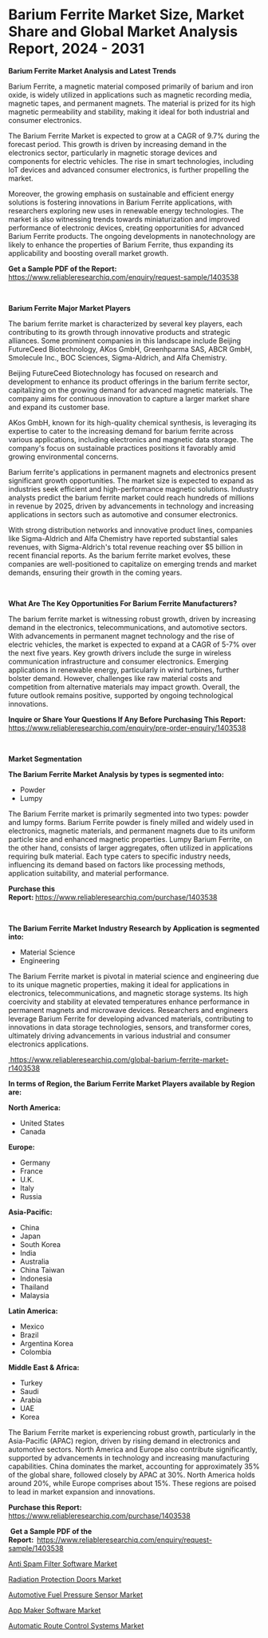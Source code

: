 <p><h1>Barium Ferrite Market Size, Market Share and Global Market Analysis Report, 2024 - 2031</h1></p><p><strong>Barium Ferrite Market Analysis and Latest Trends</strong></p>
<p><p>Barium Ferrite, a magnetic material composed primarily of barium and iron oxide, is widely utilized in applications such as magnetic recording media, magnetic tapes, and permanent magnets. The material is prized for its high magnetic permeability and stability, making it ideal for both industrial and consumer electronics.</p><p>The Barium Ferrite Market is expected to grow at a CAGR of 9.7% during the forecast period. This growth is driven by increasing demand in the electronics sector, particularly in magnetic storage devices and components for electric vehicles. The rise in smart technologies, including IoT devices and advanced consumer electronics, is further propelling the market. </p><p>Moreover, the growing emphasis on sustainable and efficient energy solutions is fostering innovations in Barium Ferrite applications, with researchers exploring new uses in renewable energy technologies. The market is also witnessing trends towards miniaturization and improved performance of electronic devices, creating opportunities for advanced Barium Ferrite products. The ongoing developments in nanotechnology are likely to enhance the properties of Barium Ferrite, thus expanding its applicability and boosting overall market growth.</p></p>
<p><strong>Get a Sample PDF of the Report:&nbsp;</strong> <a href="https://www.reliableresearchiq.com/enquiry/request-sample/1403538?utm_campaign=1461&utm_medium=2&utm_source=Github&utm_content=ia&utm_term=23102024&utm_id=barium-ferrite">https://www.reliableresearchiq.com/enquiry/request-sample/1403538</a></p>
<p>&nbsp;</p>
<p><strong>Barium Ferrite Major Market Players</strong></p>
<p><p>The barium ferrite market is characterized by several key players, each contributing to its growth through innovative products and strategic alliances. Some prominent companies in this landscape include Beijing FutureCeed Biotechnology, AKos GmbH, Greenhparma SAS, ABCR GmbH, Smolecule Inc., BOC Sciences, Sigma-Aldrich, and Alfa Chemistry.</p><p>Beijing FutureCeed Biotechnology has focused on research and development to enhance its product offerings in the barium ferrite sector, capitalizing on the growing demand for advanced magnetic materials. The company aims for continuous innovation to capture a larger market share and expand its customer base.</p><p>AKos GmbH, known for its high-quality chemical synthesis, is leveraging its expertise to cater to the increasing demand for barium ferrite across various applications, including electronics and magnetic data storage. The company's focus on sustainable practices positions it favorably amid growing environmental concerns.</p><p>Barium ferrite's applications in permanent magnets and electronics present significant growth opportunities. The market size is expected to expand as industries seek efficient and high-performance magnetic solutions. Industry analysts predict the barium ferrite market could reach hundreds of millions in revenue by 2025, driven by advancements in technology and increasing applications in sectors such as automotive and consumer electronics.</p><p>With strong distribution networks and innovative product lines, companies like Sigma-Aldrich and Alfa Chemistry have reported substantial sales revenues, with Sigma-Aldrich's total revenue reaching over $5 billion in recent financial reports. As the barium ferrite market evolves, these companies are well-positioned to capitalize on emerging trends and market demands, ensuring their growth in the coming years.</p></p>
<p>&nbsp;</p>
<p><strong>What Are The Key Opportunities For Barium Ferrite Manufacturers?</strong></p>
<p><p>The barium ferrite market is witnessing robust growth, driven by increasing demand in the electronics, telecommunications, and automotive sectors. With advancements in permanent magnet technology and the rise of electric vehicles, the market is expected to expand at a CAGR of 5-7% over the next five years. Key growth drivers include the surge in wireless communication infrastructure and consumer electronics. Emerging applications in renewable energy, particularly in wind turbines, further bolster demand. However, challenges like raw material costs and competition from alternative materials may impact growth. Overall, the future outlook remains positive, supported by ongoing technological innovations.</p></p>
<p><strong>Inquire or Share Your Questions If Any Before Purchasing This Report:</strong> <a href="https://www.reliableresearchiq.com/enquiry/pre-order-enquiry/1403538?utm_campaign=1461&utm_medium=2&utm_source=Github&utm_content=ia&utm_term=23102024&utm_id=barium-ferrite">https://www.reliableresearchiq.com/enquiry/pre-order-enquiry/1403538</a></p>
<p>&nbsp;</p>
<p><strong>Market Segmentation</strong></p>
<p><strong>The Barium Ferrite Market Analysis by types is segmented into:</strong></p>
<p><ul><li>Powder</li><li>Lumpy</li></ul></p>
<p><p>The Barium Ferrite market is primarily segmented into two types: powder and lumpy forms. Barium Ferrite powder is finely milled and widely used in electronics, magnetic materials, and permanent magnets due to its uniform particle size and enhanced magnetic properties. Lumpy Barium Ferrite, on the other hand, consists of larger aggregates, often utilized in applications requiring bulk material. Each type caters to specific industry needs, influencing its demand based on factors like processing methods, application suitability, and material performance.</p></p>
<p><strong>Purchase this Report:&nbsp;</strong><a href="https://www.reliableresearchiq.com/purchase/1403538?utm_campaign=1461&utm_medium=2&utm_source=Github&utm_content=ia&utm_term=23102024&utm_id=barium-ferrite">https://www.reliableresearchiq.com/purchase/1403538</a></p>
<p>&nbsp;</p>
<p><strong>The Barium Ferrite Market Industry Research by Application is segmented into:</strong></p>
<p><ul><li>Material Science</li><li>Engineering</li></ul></p>
<p><p>The Barium Ferrite market is pivotal in material science and engineering due to its unique magnetic properties, making it ideal for applications in electronics, telecommunications, and magnetic storage systems. Its high coercivity and stability at elevated temperatures enhance performance in permanent magnets and microwave devices. Researchers and engineers leverage Barium Ferrite for developing advanced materials, contributing to innovations in data storage technologies, sensors, and transformer cores, ultimately driving advancements in various industrial and consumer electronics applications.</p></p>
<p><a href="https://www.reliableresearchiq.com/global-barium-ferrite-market-r1403538?utm_campaign=1461&utm_medium=2&utm_source=Github&utm_content=ia&utm_term=23102024&utm_id=barium-ferrite">&nbsp;https://www.reliableresearchiq.com/global-barium-ferrite-market-r1403538</a></p>
<p><strong>In terms of Region, the Barium Ferrite Market Players available by Region are:</strong></p>
<p>
    <p> <strong> North America: </strong>
        <ul>
            <li>United States</li>
            <li>Canada</li>
        </ul>
        </p> 
    <p> <strong> Europe: </strong>
        <ul>
            <li>Germany</li>
            <li>France</li>
            <li>U.K.</li>
            <li>Italy</li>
            <li>Russia</li>
        </ul>
        </p> 
    <p> <strong> Asia-Pacific: </strong>
        <ul>
            <li>China</li>
            <li>Japan</li>
            <li>South Korea</li>
            <li>India</li>
            <li>Australia</li>
            <li>China Taiwan</li>
            <li>Indonesia</li>
            <li>Thailand</li>
            <li>Malaysia</li>
        </ul>
        </p> 
    <p> <strong> Latin America: </strong>
        <ul>
            <li>Mexico</li>
            <li>Brazil</li>
            <li>Argentina Korea</li>
            <li>Colombia</li>
        </ul>
        </p> 
    <p> <strong> Middle East & Africa: </strong>
        <ul>
            <li>Turkey</li>
            <li>Saudi</li>
            <li>Arabia</li>
            <li>UAE</li>
            <li>Korea</li>
        </ul>
    </p>
    </p>
<p><p>The Barium Ferrite market is experiencing robust growth, particularly in the Asia-Pacific (APAC) region, driven by rising demand in electronics and automotive sectors. North America and Europe also contribute significantly, supported by advancements in technology and increasing manufacturing capabilities. China dominates the market, accounting for approximately 35% of the global share, followed closely by APAC at 30%. North America holds around 20%, while Europe comprises about 15%. These regions are poised to lead in market expansion and innovations.</p></p>
<p><strong>Purchase this Report: </strong><a href="https://www.reliableresearchiq.com/purchase/1403538?utm_campaign=1461&utm_medium=2&utm_source=Github&utm_content=ia&utm_term=23102024&utm_id=barium-ferrite">https://www.reliableresearchiq.com/purchase/1403538</a></p>
<p>&nbsp;<strong>Get a Sample PDF of the Report:&nbsp;&nbsp;</strong><a href="https://www.reliableresearchiq.com/enquiry/request-sample/1403538?utm_campaign=1461&utm_medium=2&utm_source=Github&utm_content=ia&utm_term=23102024&utm_id=barium-ferrite">https://www.reliableresearchiq.com/enquiry/request-sample/1403538</a></p>
<p><strong></strong></p>
<p><p><a href="https://www.linkedin.com/pulse/anti-spam-filter-software-market-share-analysis-growth-trends-2rkrc?utm_campaign=1461&utm_medium=2&utm_source=Github&utm_content=ia&utm_term=23102024&utm_id=barium-ferrite">Anti Spam Filter Software Market</a></p><p><a href="https://issuu.com/reportprime-2/docs/radiation-protection-doors-market-s_34b4409c21ebce?utm_campaign=1461&utm_medium=2&utm_source=Github&utm_content=ia&utm_term=23102024&utm_id=barium-ferrite">Radiation Protection Doors Market</a></p><p><a href="https://issuu.com/reportprime-2/docs/automotive-fuel-pressure-sensor-mar_c947f56aab8f12?utm_campaign=1461&utm_medium=2&utm_source=Github&utm_content=ia&utm_term=23102024&utm_id=barium-ferrite">Automotive Fuel Pressure Sensor Market</a></p><p><a href="https://www.linkedin.com/pulse/app-maker-software-market-industry-landscape-growth-trajectories-ymulc?utm_campaign=1461&utm_medium=2&utm_source=Github&utm_content=ia&utm_term=23102024&utm_id=barium-ferrite">App Maker Software Market</a></p><p><a href="https://github.com/seemagartingsvo/Market-Research-Report-List-1/blob/main/automatic-route-control-systems-market.md?utm_campaign=1461&utm_medium=2&utm_source=Github&utm_content=ia&utm_term=23102024&utm_id=barium-ferrite">Automatic Route Control Systems Market</a></p></p>